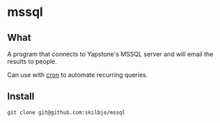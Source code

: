 # mssql

## What

A program that connects to Yapstone's MSSQL server and will email the results to people.

Can use with [cron](https://en.wikipedia.org/wiki/Cron) to automate recurring queries.

## Install

`git clone git@github.com:skilbjo/mssql`


